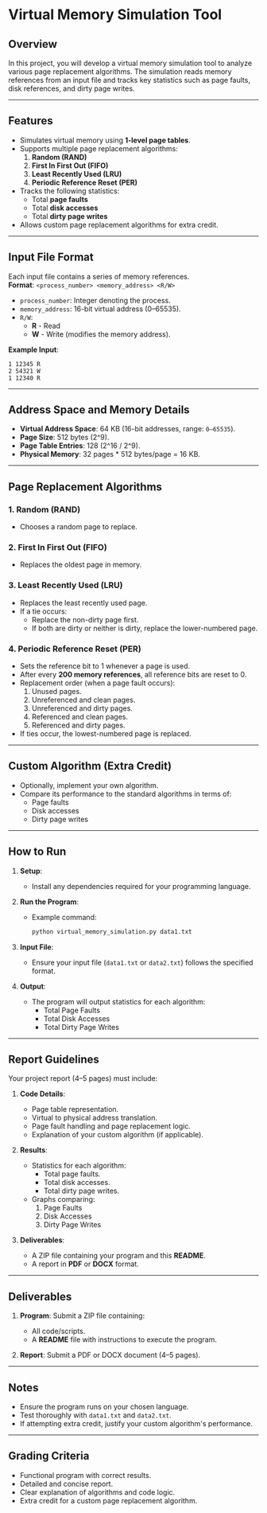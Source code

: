 # Virtual Memory Simulation Tool

## Overview

In this project, you will develop a virtual memory simulation tool to analyze various page replacement algorithms. The simulation reads memory references from an input file and tracks key statistics such as page faults, disk references, and dirty page writes.

---

## Features

- Simulates virtual memory using **1-level page tables**.
- Supports multiple page replacement algorithms:
  1. **Random (RAND)**
  2. **First In First Out (FIFO)**
  3. **Least Recently Used (LRU)**
  4. **Periodic Reference Reset (PER)**
- Tracks the following statistics:
  - Total **page faults**
  - Total **disk accesses**
  - Total **dirty page writes**
- Allows custom page replacement algorithms for extra credit.

---

## Input File Format

Each input file contains a series of memory references.  
**Format**: `<process_number> <memory_address> <R/W>`  
- `process_number`: Integer denoting the process.  
- `memory_address`: 16-bit virtual address (0–65535).  
- `R/W`:  
  - **R** - Read  
  - **W** - Write (modifies the memory address).  

**Example Input**:
```
1 12345 R
2 54321 W
1 12340 R
```

---

## Address Space and Memory Details

- **Virtual Address Space**: 64 KB (16-bit addresses, range: `0–65535`).  
- **Page Size**: 512 bytes (2^9).  
- **Page Table Entries**: 128 (2^16 / 2^9).  
- **Physical Memory**: 32 pages * 512 bytes/page = 16 KB.  

---

## Page Replacement Algorithms

### 1. Random (RAND)
- Chooses a random page to replace.

### 2. First In First Out (FIFO)
- Replaces the oldest page in memory.

### 3. Least Recently Used (LRU)
- Replaces the least recently used page.  
- If a tie occurs:
  - Replace the non-dirty page first.
  - If both are dirty or neither is dirty, replace the lower-numbered page.

### 4. Periodic Reference Reset (PER)
- Sets the reference bit to 1 whenever a page is used.  
- After every **200 memory references**, all reference bits are reset to 0.  
- Replacement order (when a page fault occurs):  
  1. Unused pages.  
  2. Unreferenced and clean pages.  
  3. Unreferenced and dirty pages.  
  4. Referenced and clean pages.  
  5. Referenced and dirty pages.  
- If ties occur, the lowest-numbered page is replaced.

---

## Custom Algorithm (Extra Credit)

- Optionally, implement your own algorithm.  
- Compare its performance to the standard algorithms in terms of:
  - Page faults
  - Disk accesses
  - Dirty page writes

---

## How to Run

1. **Setup**:  
   - Install any dependencies required for your programming language.  
2. **Run the Program**:  
   - Example command:  
     ```bash
     python virtual_memory_simulation.py data1.txt
     ```
3. **Input File**:  
   - Ensure your input file (`data1.txt` or `data2.txt`) follows the specified format.  

4. **Output**:  
   - The program will output statistics for each algorithm:  
     - Total Page Faults  
     - Total Disk Accesses  
     - Total Dirty Page Writes  

---

## Report Guidelines

Your project report (4–5 pages) must include:

1. **Code Details**:
   - Page table representation.
   - Virtual to physical address translation.
   - Page fault handling and page replacement logic.
   - Explanation of your custom algorithm (if applicable).

2. **Results**:
   - Statistics for each algorithm:
     - Total page faults.
     - Total disk accesses.
     - Total dirty page writes.
   - Graphs comparing:
     1. Page Faults
     2. Disk Accesses
     3. Dirty Page Writes

3. **Deliverables**:
   - A ZIP file containing your program and this **README**.
   - A report in **PDF** or **DOCX** format.

---

## Deliverables

1. **Program**: Submit a ZIP file containing:
   - All code/scripts.  
   - A **README** file with instructions to execute the program.

2. **Report**: Submit a PDF or DOCX document (4–5 pages).

---

## Notes

- Ensure the program runs on your chosen language.  
- Test thoroughly with `data1.txt` and `data2.txt`.  
- If attempting extra credit, justify your custom algorithm's performance.

---

## Grading Criteria

- Functional program with correct results.  
- Detailed and concise report.  
- Clear explanation of algorithms and code logic.  
- Extra credit for a custom page replacement algorithm.